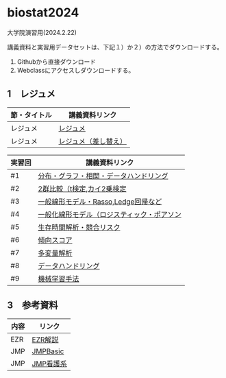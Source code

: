# biostat2024
大学院演習用(2024.2.22)

講義資料と実習用データセットは、下記１）か２）の方法でダウンロードする。
1) Githubから直接ダウンロード
2) Webclassにアクセスしダウンロードする。

<h2 id="CH01">1　レジュメ</h2>

|節・タイトル|講義資料リンク|
|---|---|
|レジュメ|[レジュメ](https://github.com/harabou/biostat2024/blob/main/20240222_8_JMP%E8%A7%A3%E6%9E%90%E6%BC%94%E7%BF%92.pdf)|
|レジュメ|[レジュメ（差し替え）](https://github.com/harabou/biostat2024/blob/main/%EF%BC%88%E5%B7%AE%E3%81%97%E6%9B%BF%E3%81%88%EF%BC%8920240222_8_JMP%E8%A7%A3%E6%9E%90%E6%BC%94%E7%BF%92_0222%E8%BF%BD%E5%8A%A0.pdf)|


|実習回|講義資料リンク|
|---|---|
|#1|[分布・グラフ・相関・データハンドリング](https://github.com/harabou/biostat2024/blob/main/%2301_NCD_Biostatistics.jmpprj)|
|#2|[2群比較（t検定,カイ2乗検定](https://github.com/harabou/biostat2024/blob/main/%2302_Group%20comparison.jmpprj)|
|#3|[一般線形モデル・Rasso,Ledge回帰など](https://github.com/harabou/biostat2024/blob/main/%2303_General%20linear%20regression.jmpprj)|
|#4|[一般化線形モデル（ロジスティック・ポアソン](https://github.com/harabou/biostat2024/blob/22c20af8ab56bd321d950cbd8e5aa9020f08f52c/%2304_%E3%83%AD%E3%82%B8%E3%82%B9%E3%83%86%E3%82%A3%E3%83%83%E3%82%AF%26Poisson_0718.jmpprj)|
|#5|[生存時間解析・競合リスク](https://github.com/harabou/biostat2024/blob/main/%2305_%E7%94%9F%E5%AD%98%E6%99%82%E9%96%93%E8%A7%A3%E6%9E%90.jmpprj)|
|#6|[傾向スコア](https://github.com/harabou/biostat2024/blob/main/%2306_%E5%82%BE%E5%90%91%E3%82%B9%E3%82%B3%E3%82%A2%E3%83%9E%E3%83%83%E3%83%81.jmpprj)|
|#7|[多変量解析](https://github.com/harabou/biostat2024/blob/main/%2307_%E5%A4%9A%E5%A4%89%E9%87%8F%E8%A7%A3%E6%9E%90.jmpprj)|
|#8|[データハンドリング](https://github.com/harabou/biostat2024/blob/main/%2308_Compare.jmpprj)|
|#9|[機械学習手法](https://github.com/harabou/biostat2024/blob/main/%2309_Diabetes.jmpprj)|



<h2 id="CH01">3　参考資料</h2>

|内容|リンク|
|---|---|
|EZR|[EZR解説](https://drive.google.com/file/d/1q1gDk043NU8RZRZIoUrLRygsSDP2Ij-Z/view?usp=drive_link)|
|JMP|[JMPBasic](https://github.com/harabou/biostat2024/blob/main/JMPBasic.pdf)|
|JMP|[JMP看護系](https://github.com/harabou/biostat2024/blob/main/JMPKango.pdf)|


